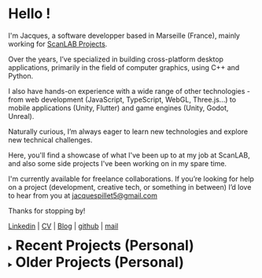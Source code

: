 
# Hello !

I'm Jacques, a software developper based in Marseille (France), mainly working for [ScanLAB Projects](https://scanlabprojects.co.uk/).

Over the years, I’ve specialized in building cross-platform desktop applications, primarily in the field of computer graphics, using C++ and Python.

I also have hands-on experience with a wide range of other technologies - from web development (JavaScript, TypeScript, WebGL, Three.js...) to mobile applications (Unity, Flutter) and game engines (Unity, Godot, Unreal).

Naturally curious, I’m always eager to learn new technologies and explore new technical challenges.

Here, you'll find a showcase of what I've been up to at my job at ScanLAB, and also some side projects I've been working on in my spare time.

I'm currently available for freelance collaborations.
If you’re looking for help on a project (development, creative tech, or something in between) I’d love to hear from you at [jacquespillet5@gmail.com](jacquespillet5@gmail.com)

Thanks for stopping by!

[Linkedin](https://www.linkedin.com/in/jacques-pillet-87bb5697/) | 
[CV](https://github.com/jacquespillet/jacquespillet.github.io/raw/main/Resume.pdf) |
[Blog](https://jacquespillet.blogspot.com/) |
[github](https://github.com/jacquespillet/) | 
[mail](jacquespillet5@gmail.com)


<!-- <details>
<summary><h1 style="display: inline;">ScanLAB Projects</h1></summary>

At ScanLAB, I've spent the past years building the studio's technical backbone - leading development of our in-house rendering engine,  real-time visualization tools, playback/synchronization systems, and production infrastructure.

Below is a look at some of the software I've developed at ScanLAB.

<table>
  <tr>
    <td align="center">
      <a href="Renderer">
        <img src="Images/ScanLAB/Renderella/Main.webp" alt="Renderer" width="400"/>
      </a>
    </td>
    <td align="center">
      <a href="Framerate">
        <img src="Images/ScanLAB/Framerate/Main.jpg" alt="Framerate" width="400"/>
      </a>
    </td>
  </tr>
  <tr>
    <td align="center">
      <a href="HighDetail">
        <img src="Images/ScanLAB/HighDetail/main.png" alt="High Detail" width="400"/>
      </a>
    </td>
    <td align="center">
      <a href="Variants">
        <img src="Images/ScanLAB/Variants/Main.jpg" alt="Variants" width="400"/>
      </a>
    </td>
  </tr>
  <tr>
    <td align="center">
      <a href="LiveAction">
        <img src="Images/ScanLAB/LiveAction/Main.png" alt="Live Action" width="400"/>
      </a>
    </td>
    <td align="center">
      <a href="XR">
        <img src="Images/ScanLAB/XR/Main.webp" alt="XR" width="400"/>
      </a>
    </td>
  </tr>
  <tr>
    <td align="center">
      <a href="Web">
        <img src="Images/ScanLAB/Web/Main.png" alt="Web" width="400"/>
      </a>
    </td>
  </tr>
</table>

</details> -->

<details>
<summary><h1 style="display: inline;">Recent Projects (Personal)</h1></summary>

<table>
  <tr>
    <td align="center">
      <a href="SVGF">
        <img src="Images/Home/SVGF.PNG" alt="SVGF" width="400"/>
      </a>
    </td>
    <td align="center">
      <a href="GPUPT">
        <img src="Images/Home/GPUPT.png" alt="Path Tracing Blog Posts" width="400"/>
      </a>
    </td>
  </tr>
  <tr>
    <td align="center">
      <a href="gfx">
        <img src="Images/Home/gfx.PNG" alt="Graphics Library (gfx)" width="400"/>
      </a>
    </td>
    <td align="center">
      <a href="Vulkan">
        <img src="Images/Home/vulkan.PNG" alt="Vulkan" width="400"/>
      </a>
    </td>
  </tr>
  <tr>
    <td align="center">
      <a href="Experiments">
        <img src="Images/Home/Experiments.PNG" alt="Graphics Experiments" width="400"/>
      </a>
    </td>
    <td align="center">
      <a href="Lab">
        <img src="Images/Home/Lab.PNG" alt="Media Lab" width="400"/>
      </a>
    </td>
  </tr>
</table>

</details>

<details>
<summary><h1 style="display: inline;">Older Projects (Personal)</h1></summary>

<table>
  <tr>
    <td align="center">
      <a href="Engine">
        <img src="Images/Home/Kikoo.PNG" alt="Toy Engine" width="400"/>
      </a>
    </td>
    <td align="center">
      <a href="Threejs">
        <img src="Images/Home/Three.PNG" alt="ThreeJS Experiments" width="400"/>
      </a>
    </td>
  </tr>
  <tr>
    <td align="center">
      <a href="Physics">
        <img src="Images/Home/Physics.PNG" alt="Physics Experiments" width="400"/>
      </a>
    </td>
    <td align="center">
      <a href="PathTracing">
        <img src="Images/Home/PT.PNG" alt="Path Tracer" width="400"/>
      </a>
    </td>
  </tr>
  <tr>
    <td align="center">
      <a href="Misc">
        <img src="Images/Home/Misc.PNG" alt="Misc" width="400"/>
      </a>
    </td>
  </tr>
</table>

</details>
